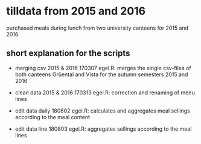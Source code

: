 ﻿# tilldata from 2015 and 2016

purchased meals during lunch from two university canteens for 2015 and 2016

## short explanation for the scripts

* merging csv 2015 & 2016 170307 egel.R: merges the single csv-files of both canteens Grüental and Vista for the autumn semesters 2015 and 2016

* clean data 2015 & 2016 170313 egel.R: correction and renaming of menu lines 

* edit data daily 180802 egel.R: calculates and aggregates meal sellings according to the meal content

* edit data line 180803 egel.R: aggregates sellings according to the meal lines
